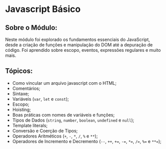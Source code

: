 # Javascript Básico

## Sobre o Módulo:

Neste módulo foi explorado os fundamentos essenciais do JavaScript, desde a criação de funções e manipulação do DOM até a depuração de código. Foi aprendido sobre escopo, eventos, expressões regulares e muito mais.

## Tópicos:

- Como vincular um arquivo javascript com o HTML;
- Comentários;
- Sintaxe;
- Variáveis (`var`, `let` e `const`);
- Escopo;
- Hoisting;
- Boas práticas com nomes de variáveis e funções;
- Tipos de Dados (`string`, `number`, `boolean`, `undefined` e `null`);
- Template literals;
- Conversão e Coerção de Tipos;
- Operadores Aritméticos (`+`, `-`, `*`, `/`, `%` e `**`);
- Operadores de Incremento e Decremento (`--`, `++`, `+=`, `-=`, `*=`, `/=`, `%=` e `**=`);

